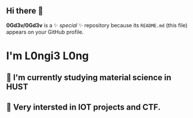 ## Hi there 👋


**0Gd3v/0Gd3v** is a ✨ _special_ ✨ repository because its `README.md` (this file) appears on your GitHub profile.
<!--
Here are some ideas to get you started:

- 🔭 I’m currently working on ...
- 🌱 I’m currently learning ...
- 👯 I’m looking to collaborate on ...
- 🤔 I’m looking for help with ...
- 💬 Ask me about ...
- 📫 How to reach me: ...
- 😄 Pronouns: ...
- ⚡ Fun fact: ...
-->
#  I'm L0ngi3 L0ng
## 🤠 I'm currently studying material science in HUST
## 🙈 Very intersted in IOT projects and CTF.



